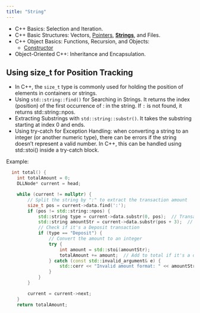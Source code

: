 ```yaml
---
title: "String"
---
```


* C++ Basics: Selection and Iteration.
* C++ Basic Structures: Vectors, [Pointers](./01-Hands-on-Introduction/Code-snippets/Pointers-vs-references.md), **[Strings](./01-Hands-on-Introduction/Code-snippets/Strings.md)**, and Files.
* C++ Object Basics: Functions, Recursion, and Objects:
  * [Constructor](./01-Hands-on-Introduction/Code-snippets/Constructor.md)
* Object-Oriented C++: Inheritance and Encapsulation.


## Using size_t for Position Tracking

* In C++, the `size_t` type is commonly used for holding the position of elements in containers or strings.
* Using `std::string::find()` for Searching in Strings. It returns the index (position) of the first occurrence of : in the string. If `:` is not found, it returns std::string::npos.
* Extracting Substrings with `std::string::substr()`. It takes the substring starting at index 0 and ends.
* Using try-catch for Exception Handling: when converting a string to an integer (or another numeric type), there can be errors if the string doesn’t represent a valid number. In C++, this can be handled using std::stoi() inside a try-catch block.

Example:

```cpp
  int total() {
    int totalAmount = 0;
    DLLNode* current = head;

    while (current != nullptr) {
        // Split the string by ":" to extract the transaction amount
        size_t pos = current->data.find(':');
        if (pos != std::string::npos) {
            std::string type = current->data.substr(0, pos);  // Transaction type
            std::string amountStr = current->data.substr(pos + 3);  // Amount part
            // Check if it's a Deposit transaction
            if (type == "Deposit") {
                // Convert the amount to an integer
                try {
                    int amount = std::stoi(amountStr);
                    totalAmount += amount;  // Add to total if it's a deposit
                } catch (const std::invalid_argument& e) {
                    std::cerr << "Invalid amount format: " << amountStr << "\n";
                }
            }
        }

        current = current->next;
    }
    return totalAmount;
```